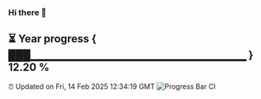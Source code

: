 ### Hi there 👋
⏳ Year progress { ███▁▁▁▁▁▁▁▁▁▁▁▁▁▁▁▁▁▁▁▁▁▁▁▁▁▁▁ } 12.20 %
---
⏰ Updated on Fri, 14 Feb 2025 12:34:19 GMT
![Progress Bar CI](https://github.com/liununu/liununu/workflows/Progress%20Bar%20CI/badge.svg)
